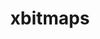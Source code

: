 ---
title: "xbitmaps"
layout: cache
categories: [package, develop-2025-02-23]
meta: {"compilers": ["gcc@=11.4.0"], "num_specs": 1, "num_specs_by_stack": {"hep": 1, "root": 1}, "oss": ["ubuntu22.04"], "platforms": ["linux"], "stacks": ["hep", "root"], "targets": ["x86_64_v3"], "versions": ["1.1.3"]}
spec_details: [{"compiler": "gcc@=11.4.0", "hash": "ravvr5xvvv3zszqlruyziizecfbs6cju", "os": "ubuntu22.04", "platform": "linux", "size": "-", "stacks": ["hep", "root"], "tarball": "https://binaries.spack.io/develop-2025-02-23/build_cache/linux-ubuntu22.04-x86_64_v3/gcc-11.4.0/xbitmaps-1.1.3/linux-ubuntu22.04-x86_64_v3-gcc-11.4.0-xbitmaps-1.1.3-ravvr5xvvv3zszqlruyziizecfbs6cju.spack", "target": "x86_64_v3", "variants": ["build_system=autotools"], "versions": ["1.1.3"]}]
---
